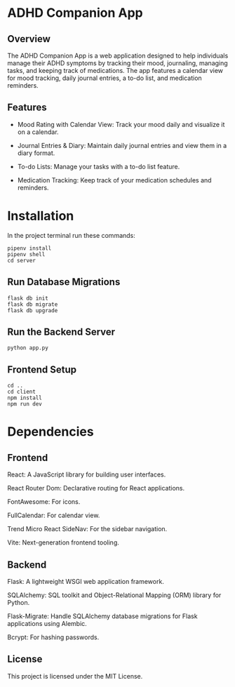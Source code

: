 # ADHD Companion App

## Overview
The ADHD Companion App is a web application designed to help individuals manage their ADHD symptoms by tracking their mood, journaling, managing tasks, and keeping track of medications. The app features a calendar view for mood tracking, daily journal entries, a to-do list, and medication reminders.


## Features
- Mood Rating with Calendar View: Track your mood daily and visualize it on a calendar.
  
- Journal Entries & Diary: Maintain daily journal entries and view them in a diary format.
  
- To-do Lists: Manage your tasks with a to-do list feature.
  
- Medication Tracking: Keep track of your medication schedules and reminders.


# Installation

In the project terminal run these commands:

```
pipenv install
pipenv shell
cd server
```

## Run Database Migrations
```
flask db init
flask db migrate
flask db upgrade
```
## Run the Backend Server
```
python app.py
```
## Frontend Setup
```
cd ..
cd client
npm install
npm run dev
```

# Dependencies

## Frontend

React: A JavaScript library for building user interfaces.

React Router Dom: Declarative routing for React applications.

FontAwesome: For icons.

FullCalendar: For calendar view.

Trend Micro React SideNav: For the sidebar navigation.

Vite: Next-generation frontend tooling.

## Backend

Flask: A lightweight WSGI web application framework.

SQLAlchemy: SQL toolkit and Object-Relational Mapping (ORM) library for Python.

Flask-Migrate: Handle SQLAlchemy database migrations for Flask applications using Alembic.

Bcrypt: For hashing passwords.


## License
This project is licensed under the MIT License.
